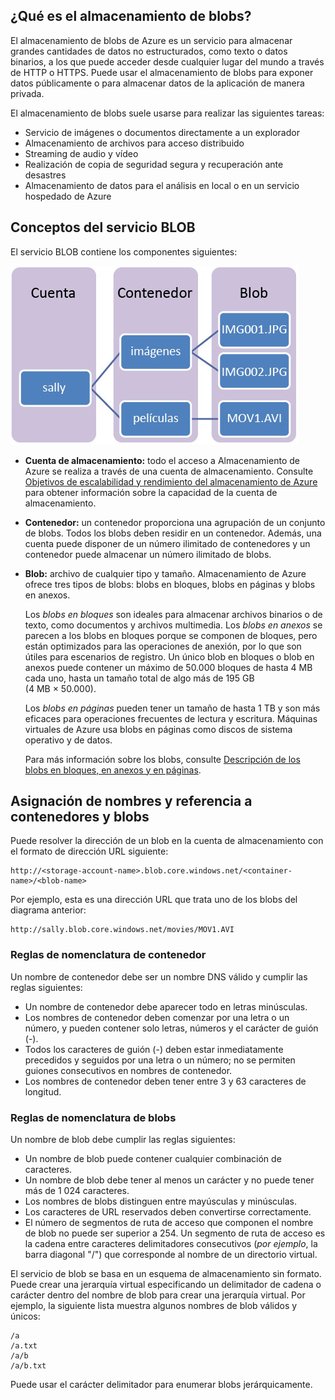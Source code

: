 ## ¿Qué es el almacenamiento de blobs?

El almacenamiento de blobs de Azure es un servicio para almacenar grandes cantidades de datos no estructurados, como texto o datos binarios, a los que puede acceder desde cualquier lugar del mundo a través de HTTP o HTTPS. Puede usar el almacenamiento de blobs para exponer datos públicamente o para almacenar datos de la aplicación de manera privada.

El almacenamiento de blobs suele usarse para realizar las siguientes tareas:

-   Servicio de imágenes o documentos directamente a un explorador
-   Almacenamiento de archivos para acceso distribuido
-   Streaming de audio y vídeo
-   Realización de copia de seguridad segura y recuperación ante desastres
-   Almacenamiento de datos para el análisis en local o en un servicio hospedado de Azure

## Conceptos del servicio BLOB

El servicio BLOB contiene los componentes siguientes:

![Blob1][Blob1]

-   **Cuenta de almacenamiento:** todo el acceso a Almacenamiento de Azure se realiza a través de una cuenta de almacenamiento. Consulte [Objetivos de escalabilidad y rendimiento del almacenamiento de Azure](storage-scalability-targets.md) para obtener información sobre la capacidad de la cuenta de almacenamiento.

-   **Contenedor:** un contenedor proporciona una agrupación de un conjunto de blobs. Todos los blobs deben residir en un contenedor. Además, una cuenta puede disponer de un número ilimitado de contenedores y un contenedor puede almacenar un número ilimitado de blobs.

-   **Blob:** archivo de cualquier tipo y tamaño. Almacenamiento de Azure ofrece tres tipos de blobs: blobs en bloques, blobs en páginas y blobs en anexos.
    
	Los *blobs en bloques* son ideales para almacenar archivos binarios o de texto, como documentos y archivos multimedia. Los *blobs en anexos* se parecen a los blobs en bloques porque se componen de bloques, pero están optimizados para las operaciones de anexión, por lo que son útiles para escenarios de registro. Un único blob en bloques o blob en anexos puede contener un máximo de 50.000 bloques de hasta 4 MB cada uno, hasta un tamaño total de algo más de 195 GB (4 MB × 50.000).
    
	Los *blobs en páginas* pueden tener un tamaño de hasta 1 TB y son más eficaces para operaciones frecuentes de lectura y escritura. Máquinas virtuales de Azure usa blobs en páginas como discos de sistema operativo y de datos.

	Para más información sobre los blobs, consulte [Descripción de los blobs en bloques, en anexos y en páginas](https://msdn.microsoft.com/library/azure/ee691964.aspx).

## Asignación de nombres y referencia a contenedores y blobs

Puede resolver la dirección de un blob en la cuenta de almacenamiento con el formato de dirección URL siguiente:
   
    http://<storage-account-name>.blob.core.windows.net/<container-name>/<blob-name>  
      
Por ejemplo, esta es una dirección URL que trata uno de los blobs del diagrama anterior:

    http://sally.blob.core.windows.net/movies/MOV1.AVI

### Reglas de nomenclatura de contenedor

Un nombre de contenedor debe ser un nombre DNS válido y cumplir las reglas siguientes:

- Un nombre de contenedor debe aparecer todo en letras minúsculas.
- Los nombres de contenedor deben comenzar por una letra o un número, y pueden contener solo letras, números y el carácter de guión (-).
- Todos los caracteres de guión (-) deben estar inmediatamente precedidos y seguidos por una letra o un número; no se permiten guiones consecutivos en nombres de contenedor.
- Los nombres de contenedor deben tener entre 3 y 63 caracteres de longitud.

### Reglas de nomenclatura de blobs

Un nombre de blob debe cumplir las reglas siguientes:

- Un nombre de blob puede contener cualquier combinación de caracteres.
- Un nombre de blob debe tener al menos un carácter y no puede tener más de 1 024 caracteres.
- Los nombres de blobs distinguen entre mayúsculas y minúsculas.
- Los caracteres de URL reservados deben convertirse correctamente.
- El número de segmentos de ruta de acceso que componen el nombre de blob no puede ser superior a 254. Un segmento de ruta de acceso es la cadena entre caracteres delimitadores consecutivos (*por ejemplo*, la barra diagonal "/") que corresponde al nombre de un directorio virtual.

El servicio de blob se basa en un esquema de almacenamiento sin formato. Puede crear una jerarquía virtual especificando un delimitador de cadena o carácter dentro del nombre de blob para crear una jerarquía virtual. Por ejemplo, la siguiente lista muestra algunos nombres de blob válidos y únicos:

	/a
	/a.txt
	/a/b
	/a/b.txt

Puede usar el carácter delimitador para enumerar blobs jerárquicamente.


[Blob1]: ./media/storage-blob-concepts-include/blob1.jpg

<!---HONumber=AcomDC_0224_2016-->